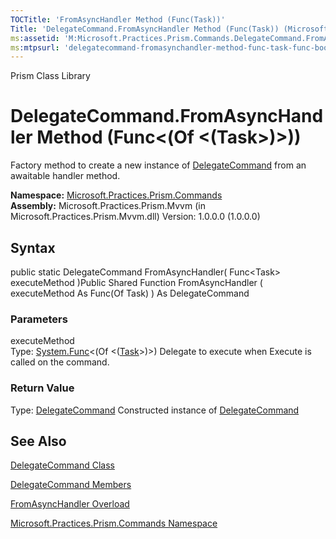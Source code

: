 ```yaml
---
TOCTitle: 'FromAsyncHandler Method (Func(Task))'
Title: 'DelegateCommand.FromAsyncHandler Method (Func(Task)) (Microsoft.Practices.Prism.Commands)'
ms:assetid: 'M:Microsoft.Practices.Prism.Commands.DelegateCommand.FromAsyncHandler(System.Func{System.Threading.Tasks.Task})'
ms:mtpsurl: 'delegatecommand-fromasynchandler-method-func-task-func-boolean-mspp-commands.md'
---
```


Prism Class Library

DelegateCommand.FromAsyncHandler Method (Func&lt;(Of &lt;(Task&gt;)&gt;))
=============================================================================

Factory method to create a new instance of [DelegateCommand](https://msdn.microsoft.com/library/microsoft.practices.prism.commands.delegatecommand) from an awaitable handler method.

**Namespace:** [Microsoft.Practices.Prism.Commands](https://msdn.microsoft.com/library/microsoft.practices.prism.commands)
**Assembly:** Microsoft.Practices.Prism.Mvvm (in Microsoft.Practices.Prism.Mvvm.dll) Version: 1.0.0.0 (1.0.0.0)

## Syntax


public static DelegateCommand FromAsyncHandler( Func&lt;Task&gt; executeMethod )Public Shared Function FromAsyncHandler ( executeMethod As Func(Of Task) ) As DelegateCommand

### Parameters

executeMethod  
Type: [System.Func](http://msdn.microsoft.com/en-us/library/bb534960)&lt;(Of &lt;([Task](http://msdn.microsoft.com/en-us/library/dd235678)&gt;)&gt;)
Delegate to execute when Execute is called on the command.

### Return Value

Type: [DelegateCommand](https://msdn.microsoft.com/library/microsoft.practices.prism.commands.delegatecommand)
Constructed instance of [DelegateCommand](https://msdn.microsoft.com/library/microsoft.practices.prism.commands.delegatecommand)

See Also
--------


[DelegateCommand Class](https://msdn.microsoft.com/library/microsoft.practices.prism.commands.delegatecommand)

[DelegateCommand Members](https://msdn.microsoft.com/allmembers.t:microsoft.practices.prism.commands.delegatecommand)

[FromAsyncHandler Overload](https://msdn.microsoft.com/overload:microsoft.practices.prism.commands.delegatecommand.fromasynchandler)

[Microsoft.Practices.Prism.Commands Namespace](https://msdn.microsoft.com/library/microsoft.practices.prism.commands)

